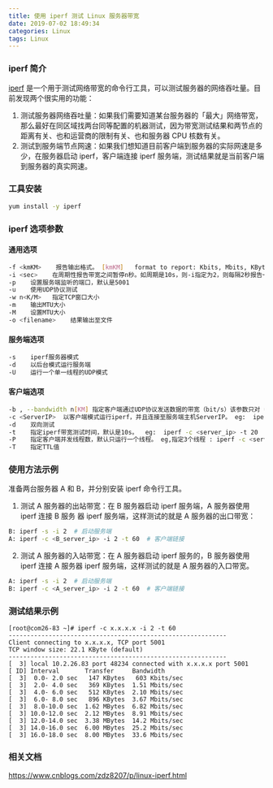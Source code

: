 ```yaml
---
title: 使用 iperf 测试 Linux 服务器带宽
date: 2019-07-02 18:49:34
categories: Linux
tags: Linux
---
```



### iperf 简介
[iperf](https://sourceforge.net/projects/iperf/) 是一个用于测试网络带宽的命令行工具，可以测试服务器的网络吞吐量。目前发现两个很实用的功能：
1. 测试服务器网络吞吐量：如果我们需要知道某台服务器的「最大」网络带宽，那么最好在同区域找两台同等配置的机器测试，因为带宽测试结果和两节点的距离有关、也和运营商的限制有关、也和服务器 CPU 核数有关。
2. 测试到服务端节点网速：如果我们想知道目前客户端到服务器的实际网速是多少，在服务器启动 iperf，客户端连接 iperf 服务端，测试结果就是当前客户端到服务器的真实网速。

### 工具安装
```bash
yum install -y iperf
```

### iperf 选项参数
#### 通用选项
```bash
-f <kmKM>    报告输出格式。 [kmKM]   format to report: Kbits, Mbits, KBytes, MBytes
-i <sec>    在周期性报告带宽之间暂停n秒。如周期是10s，则-i指定为2，则每隔2秒报告一次带宽测试情况,则共计报告5次
-p    设置服务端监听的端口，默认是5001
-u    使用UDP协议测试
-w n<K/M>   指定TCP窗口大小
-m    输出MTU大小
-M    设置MTU大小
-o <filename>    结果输出至文件
```

#### 服务端选项
```bash
-s    iperf服务器模式
-d    以后台模式运行服务端
-U    运行一个单一线程的UDP模式
```

#### 客户端选项
```bash
-b , --bandwidth n[KM] 指定客户端通过UDP协议发送数据的带宽（bit/s）该参数只对 udp 测试有效。默认是1Mbit/s
-c <ServerIP>  以客户端模式运行iperf，并且连接至服务端主机ServerIP。 eg:  iperf -c <server_ip>
-d    双向测试
-t    指定iperf带宽测试时间，默认是10s。  eg:  iperf -c <server_ip> -t 20
-P    指定客户端并发线程数，默认只运行一个线程。 eg,指定3个线程 : iperf -c <server_ip> -P 3
-T    指定TTL值
```

### 使用方法示例
准备两台服务器 A 和 B，并分别安装 iperf 命令行工具。
1. 测试 A 服务器的出站带宽：在 B 服务器启动 iperf 服务端，A 服务器使用 iperf 连接 B 服务
器 iperf 服务端，这样测试的就是 A 服务器的出口带宽：
```bash
B: iperf -s -i 2  # 启动服务端
A: iperf -c <B_server_ip> -i 2 -t 60  # 客户端链接
```

2. 测试 A 服务器的入站带宽：在 A 服务器启动 iperf 服务的，B 服务器使用 iperf 连接 A 服务器 iperf 服务端，这样测试的就是 A 服务器的入口带宽。
```bash
A: iperf -s -i 2  # 启动服务端
B: iperf -c <A_server_ip> -i 2 -t 60  # 客户端链接
```

### 测试结果示例
```
[root@com26-83 ~]# iperf -c x.x.x.x -i 2 -t 60
------------------------------------------------------------
Client connecting to x.x.x.x, TCP port 5001
TCP window size: 22.1 KByte (default)
------------------------------------------------------------
[  3] local 10.2.26.83 port 48234 connected with x.x.x.x port 5001
[ ID] Interval       Transfer     Bandwidth
[  3]  0.0- 2.0 sec   147 KBytes   603 Kbits/sec
[  3]  2.0- 4.0 sec   369 KBytes  1.51 Mbits/sec
[  3]  4.0- 6.0 sec   512 KBytes  2.10 Mbits/sec
[  3]  6.0- 8.0 sec   896 KBytes  3.67 Mbits/sec
[  3]  8.0-10.0 sec  1.62 MBytes  6.82 Mbits/sec
[  3] 10.0-12.0 sec  2.12 MBytes  8.91 Mbits/sec
[  3] 12.0-14.0 sec  3.38 MBytes  14.2 Mbits/sec
[  3] 14.0-16.0 sec  6.00 MBytes  25.2 Mbits/sec
[  3] 16.0-18.0 sec  8.00 MBytes  33.6 Mbits/sec
```

### 相关文档
https://www.cnblogs.com/zdz8207/p/linux-iperf.html
